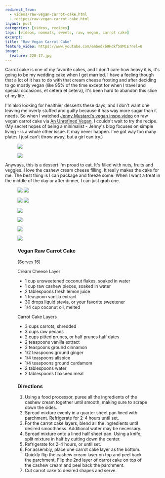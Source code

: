 ```yaml
---
redirect_from: 
  - videos/raw-vegan-carrot-cake.html
  - recipes/raw-vegan-carrot-cake.html
layout: post
categories: [videos, recipes]
tags: [videos, nomeats, sweets, raw, vegan, carrot cake]
excerpt: 
title: "Raw Vegan Carrot Cake"
feature_video: https://www.youtube.com/embed/b9Hdkf58MCE?rel=0
image:
  feature: 228-17.jpg
---
```


Carrot cake is one of my favorite cakes, and I don't care how heavy it is, it's going to be my wedding cake when I get married.  I have a feeling though that a lot of it has to do with that cream cheese frosting and after deciding to go mostly vegan (like 95% of the time except for when I travel and special occasions, et cetera et cetera), it's been hard to abandon this slice of my life.

I'm also looking for healthier desserts these days, and I don't want one leaving me overly stuffed and guilty because it has way more sugar than it needs.  So when I watched [Jenny Mustard's vegan inspo video](http://jennymustard.com/vegan-inspo-an-unrefined-vegan-raw-carrot-cream-cheese-squares/) on raw vegan carrot cake via [An Unrefined Vegan](http://anunrefinedvegan.com/2014/02/06/raw-carrot-cake-cream-cheese-hearts-sugar-and-gluten-free/), I couldn't wait to try the recipe.  (My secret hopes of being a minimalist - Jenny's blog focuses on simple living - is a whole other issue. It may never happen.  I've got way too many plates I just can't throw away, but a girl can try.)

<figure>
    <img src="/images/228-15.jpg">
</figure>

<figure>
    <img src="/images/228-17.jpg">
</figure>

Anyways, this is a dessert I'm proud to eat.  It's filled with nuts, fruits and veggies.  I love the cashew cream cheese filling.  It really makes the cake for me.  The best thing is I can package and freeze some.  When I want a treat in the middle of the day or after dinner, I can just grab one.

<figure class="half">
<img src="/images/228-4.jpg">
<img src="/images/228-5.jpg">
</figure>

<figure class="half">
<img src="/images/228-6.jpg">
<img src="/images/228-7.jpg">
</figure>

<figure>
    <img src="/images/228-8.jpg">
</figure>

<figure>
    <img src="/images/228-10.jpg">
</figure>

<figure>
    <img src="/images/228-16.jpg">
</figure>

<figure>
    <img src="/images/228-14.jpg">
</figure>



<figure class="ingredients" markdown="1">

### Vegan Raw Carrot Cake
(Serves 16)

Cream Cheese Layer

- 1 cup unsweetened coconut flakes, soaked in water 
- 1 cup raw cashew pieces, soaked in water 
- 2 tablespoons fresh lemon juice
- 1 teaspoon vanilla extract
- 30 drops liquid stevia, or your favorite sweetener
- 1/4 cup coconut oil, melted

Carrot Cake Layers

- 3 cups carrots, shredded
- 3 cups raw pecans
- 2 cups pitted prunes, or half prunes half dates
- 2 teaspoons vanilla extract
- 3 teaspoons ground cinnamon
- 1/2 teaspoons ground ginger
- 1/4 teaspoons allspice
- 1/4 teaspoons ground cardamom
- 2 tablespoons water
- 2 tablespoons flaxseed meal


</figure>

<figure class="directions" markdown="1">

### Directions

1. Using a food processor, puree all the ingredients of the cashew cream together until smooth, making sure to scrape down the sides.
2. Spread mixture evenly in a quarter sheet pan lined with parchment.  Refrigerate for 2-4 hours until set.
3. For the carrot cake layers, blend all the ingredients until desired smoothness.  Additional water may be necessary.  
4. Spread mixture onto a lined half sheet pan.  Using a knife, split mixture in half by cutting down the center.
5. Refrigerate for 2-4 hours, or until set.
6. For assembly, place one carrot cake layer as the bottom.  Quickly flip the cashew cream layer on top and peel back the parchment.  Flip the 2nd layer of carrot cake on top of the cashew cream and peel back the parchment.  
7. Cut carrot cake to desired shapes and serve.
</figure>
